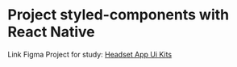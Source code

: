 # Project styled-components with React Native

Link Figma Project for study:
[Headset App Ui Kits](<https://www.figma.com/file/nFklLNpJPA94E6BTaqpdoq/Headset-App-Ui-Kits-(Community)?node-id=91%3A2>)
